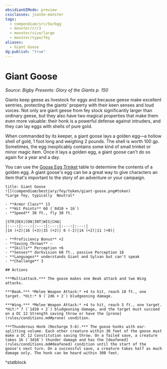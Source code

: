 ```yaml
---
obsidianUIMode: preview
cssclasses: json5e-monster
tags:
  - compendium/src/5e/bgg
  - monster/cr/3
  - monster/size/large
  - monster/type/fey
aliases:
  - Giant Goose
dg-publish: "true"
---
```

# Giant Goose
*Source: Bigby Presents: Glory of the Giants p. 150*  

Giants keep geese as livestock for eggs and because geese make excellent sentries, protecting the giants' property with their keen senses and loud voices. Not only are giant geese from fey stock significantly larger than ordinary geese, but they also have two magical properties that make them even more valuable: their honk is a powerful defense against intruders, and they can lay eggs with shells of pure gold.

When commanded by its keeper, a giant goose lays a golden egg—a hollow shell of gold, 1 foot long and weighing 2 pounds. The shell is worth 100 gp. Sometimes, the egg inexplicably contains some kind of small trinket or minor magic item. Once it lays a golden egg, a giant goose can't do so again for a year and a day.

You can use the [Goose Egg Trinket](compendium/items/goose-egg-trinket-bgg.md) table to determine the contents of a golden egg. A giant goose's egg can be a great way to give characters an item that's important to the story of an adventure or your campaign.

```ad-statblock
title: Giant Goose
![](compendium/bestiary/fey/token/giant-goose.png#token)
*Large fey, typically  Neutral*

- **Armor Class** 13 
- **Hit Points** 60 (`8d10 + 16`)
- **Speed** 30 ft., fly 30 ft.

|STR|DEX|CON|INT|WIS|CHA|
|:---:|:---:|:---:|:---:|:---:|:---:|
|14 (+2)|16 (+3)|15 (+2)| 6 (-2)|14 (+2)|11 (+0)|

- **Proficiency Bonus** +2
- **Saving Throws** ⏤
- **Skills** Perception +6
- **Senses** darkvision 60 ft., passive Perception 16
- **Languages** understands Giant and Sylvan but can't speak
- **Challenge** 3

## Actions

***Multiattack.*** The goose makes one Beak attack and two Wing attacks.

***Beak.*** *Melee Weapon Attack:* +4 to hit, reach 10 ft., one target. *Hit:* 9 (`2d6 + 2`) bludgeoning damage.

***Wing.*** *Melee Weapon Attack:* +4 to hit, reach 5 ft., one target. *Hit:* 7 (`1d10 + 2`) bludgeoning damage, and the target must succeed on a DC 12 Strength saving throw or have the [prone](rules/conditions.md#prone) condition.

***Thunderous Honk (Recharge 5-6).*** The goose honks with ear-splitting volume. Each other creature within 30 feet of the goose must make a DC 12 Constitution saving throw. On a failed save, a creature takes 16 (`3d10`) thunder damage and has the [deafened](rules/conditions.md#deafened) condition until the start of the goose's next turn. On a successful save, a creature takes half as much damage only. The honk can be heard within 300 feet.
```
^statblock